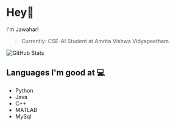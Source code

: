 # Hey👋

I'm Jawahar! <br>
> Currently:  CSE-AI Student at Amrita Vishwa Vidyapeetham.

![GitHub Stats](https://github-readme-stats.vercel.app/api?username=jawahar1609&theme=radical)

## Languages I'm good at 💻 
* Python 
* Java
* C++
* MATLAB
* MySql
